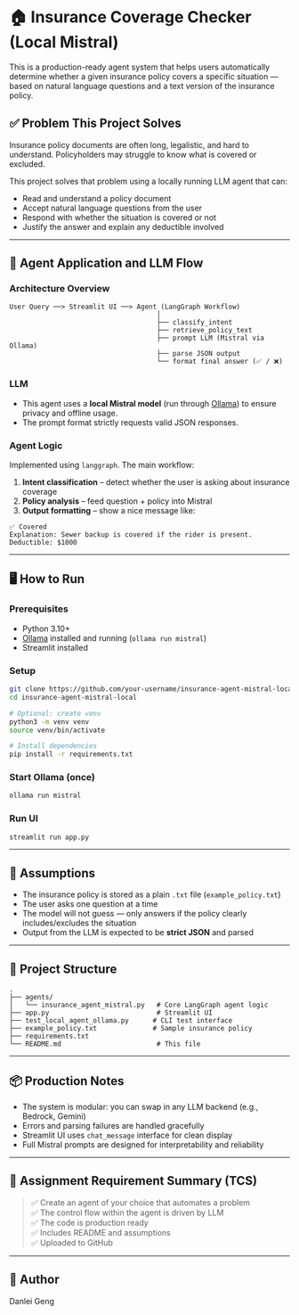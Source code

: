 
# 🏠 Insurance Coverage Checker (Local Mistral)

This is a production-ready agent system that helps users automatically determine whether a given insurance policy covers a specific situation — based on natural language questions and a text version of the insurance policy.

## ✅ Problem This Project Solves

Insurance policy documents are often long, legalistic, and hard to understand. Policyholders may struggle to know what is covered or excluded.

This project solves that problem using a locally running LLM agent that can:

- Read and understand a policy document
- Accept natural language questions from the user
- Respond with whether the situation is covered or not
- Justify the answer and explain any deductible involved

---

## 🤖 Agent Application and LLM Flow

### Architecture Overview

```
User Query ──> Streamlit UI ──> Agent (LangGraph Workflow)
                                     │
                                     ├── classify_intent
                                     ├── retrieve_policy_text
                                     ├── prompt LLM (Mistral via Ollama)
                                     ├── parse JSON output
                                     └── format final answer (✅ / ❌)
```

### LLM

- This agent uses a **local Mistral model** (run through [Ollama](https://ollama.com)) to ensure privacy and offline usage.
- The prompt format strictly requests valid JSON responses.

### Agent Logic

Implemented using `langgraph`. The main workflow:

1. **Intent classification** – detect whether the user is asking about insurance coverage
2. **Policy analysis** – feed question + policy into Mistral
3. **Output formatting** – show a nice message like:

```
✅ Covered  
Explanation: Sewer backup is covered if the rider is present.  
Deductible: $1000
```

---

## 🖥️ How to Run

### Prerequisites

- Python 3.10+
- [Ollama](https://ollama.com) installed and running (`ollama run mistral`)
- Streamlit installed

### Setup

```bash
git clone https://github.com/your-username/insurance-agent-mistral-local.git
cd insurance-agent-mistral-local

# Optional: create venv
python3 -m venv venv
source venv/bin/activate

# Install dependencies
pip install -r requirements.txt
```

### Start Ollama (once)

```bash
ollama run mistral
```

### Run UI

```bash
streamlit run app.py
```

---

## 📝 Assumptions

- The insurance policy is stored as a plain `.txt` file (`example_policy.txt`)
- The user asks one question at a time
- The model will not guess — only answers if the policy clearly includes/excludes the situation
- Output from the LLM is expected to be **strict JSON** and parsed

---

## 📁 Project Structure

```
.
├── agents/
│   └── insurance_agent_mistral.py   # Core LangGraph agent logic
├── app.py                           # Streamlit UI
├── test_local_agent_ollama.py      # CLI test interface
├── example_policy.txt              # Sample insurance policy
├── requirements.txt
└── README.md                        # This file
```

---

## 📦 Production Notes

- The system is modular: you can swap in any LLM backend (e.g., Bedrock, Gemini)
- Errors and parsing failures are handled gracefully
- Streamlit UI uses `chat_message` interface for clean display
- Full Mistral prompts are designed for interpretability and reliability

---

## 📌 Assignment Requirement Summary (TCS)

> ✅ Create an agent of your choice that automates a problem  
> ✅ The control flow within the agent is driven by LLM  
> ✅ The code is production ready  
> ✅ Includes README and assumptions  
> ✅ Uploaded to GitHub

---

## 👤 Author

Danlei Geng  

